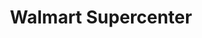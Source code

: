 ---
title: "Walmart Supercenter"
url: /oceanside/walmart-supercenter-marron-road/
shop: supermarket
---